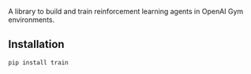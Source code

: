 A library to build and train reinforcement learning agents in OpenAI Gym environments.

## Installation

```sh
pip install train
```
